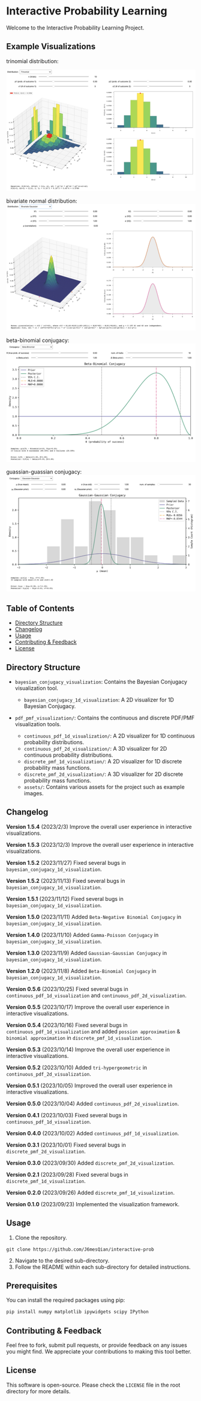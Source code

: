 # Interactive Probability Learning

Welcome to the Interactive Probability Learning Project.

## Example Visualizations

trinomial distribution:

![Trinomial Distribution Visualization](pdf_pmf_visualization/assets/trinomial.png)

bivariate normal distribution:
![Bivariate Normal Distribution Visualization](pdf_pmf_visualization/assets/bivariate_gaussian.png)

beta-binomial conjugacy:
![Beta-Binomial Conjugacy Visualization](bayesian_conjugacy_visualization/assets/beta-binomial.png)

guassian-guassian conjugacy:
![Gaussian-Gaussian Conjugacy Visualization](bayesian_conjugacy_visualization/assets/gaussian-gaussian.png)

## Table of Contents
- [Directory Structure](#directory-structure)
- [Changelog](#changelog)
- [Usage](#usage)
- [Contributing & Feedback](#contributing--feedback)
- [License](#license)

## Directory Structure
- `bayesian_conjugacy_visualization`: Contains the Bayesian Conjugacy visualization tool.
  - `bayesian_conjugacy_1d_visualization`: A 2D visualizer for 1D Bayesian Conjugacy.

- `pdf_pmf_visualization/`: Contains the continuous and discrete PDF/PMF visualization tools.
  - `continuous_pdf_1d_visualization/`: A 2D visualizer for 1D continuous probability distributions.
  - `continuous_pdf_2d_visualization/`: A 3D visualizer for 2D continuous probability distributions.
  - `discrete_pmf_1d_visualization/`: A 2D visualizer for 1D discrete probability mass functions.
  - `discrete_pmf_2d_visualization/`: A 3D visualizer for 2D discrete probability mass functions.
  - `assets/`: Contains various assets for the project such as example images.

## Changelog
**Version 1.5.4** (2023/2/3)
Improve the overall user experience in interactive visualizations.

**Version 1.5.3** (2023/12/3)
Improve the overall user experience in interactive visualizations.

**Version 1.5.2** (2023/11/27)
Fixed several bugs in `bayesian_conjugacy_1d_visualization`.

**Version 1.5.2** (2023/11/13)
Fixed several bugs in `bayesian_conjugacy_1d_visualization`.

**Version 1.5.1** (2023/11/12)
Fixed several bugs in `bayesian_conjugacy_1d_visualization`.

**Version 1.5.0** (2023/11/11)
Added `Beta-Negative Binomial Conjugacy` in `bayesian_conjugacy_1d_visualization`.

**Version 1.4.0** (2023/11/10)
Added `Gamma-Poisson Conjugacy` in `bayesian_conjugacy_1d_visualization`.

**Version 1.3.0** (2023/11/9)
Added `Gaussian-Gaussian Conjugacy` in `bayesian_conjugacy_1d_visualization`.

**Version 1.2.0** (2023/11/8)
Added `Beta-Binomial Conjugacy` in `bayesian_conjugacy_1d_visualization`.

**Version 0.5.6** (2023/10/25)
Fixed several bugs in `continuous_pdf_1d_visualization` and `continuous_pdf_2d_visualization`.

**Version 0.5.5** (2023/10/17)
Improve the overall user experience in interactive visualizations.

**Version 0.5.4** (2023/10/16)
Fixed several bugs in `continuous_pdf_1d_visualization` and added `possion approximation` & `binomial approximation` in `discrete_pmf_1d_visualization`.

**Version 0.5.3** (2023/10/14)
Improve the overall user experience in interactive visualizations.

**Version 0.5.2** (2023/10/10)
Added `tri-hypergeometric` in `continuous_pdf_2d_visualization`.

**Version 0.5.1** (2023/10/05)
Improved the overall user experience in interactive visualizations.

**Version 0.5.0** (2023/10/04)
Added `continuous_pdf_2d_visualization`.

**Version 0.4.1** (2023/10/03)
Fixed several bugs in `continuous_pdf_1d_visualization`.

**Version 0.4.0** (2023/10/02)
Added `continuous_pdf_1d_visualization`.

**Version 0.3.1** (2023/10/01)
Fixed several bugs in `discrete_pmf_2d_visualization`.

**Version 0.3.0** (2023/09/30)
Added `discrete_pmf_2d_visualization`.

**Version 0.2.1** (2023/09/28)
Fixed several bugs in `discrete_pmf_1d_visualization`.

**Version 0.2.0** (2023/09/26)
Added `discrete_pmf_1d_visualization`.

**Version 0.1.0** (2023/09/23)
Implemented the visualization framework.

## Usage

1. Clone the repository.
```
git clone https://github.com/J6mesQian/interactive-prob
```
2. Navigate to the desired sub-directory.
3. Follow the README within each sub-directory for detailed instructions.

## Prerequisites

You can install the required packages using pip:

```bash
pip install numpy matplotlib ipywidgets scipy IPython
```

## Contributing & Feedback

Feel free to fork, submit pull requests, or provide feedback on any issues you might find. We appreciate your contributions to making this tool better.

## License

This software is open-source. Please check the `LICENSE` file in the root directory for more details.
